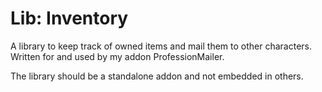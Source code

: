 # Lib: Inventory
A library to keep track of owned items and mail them to other characters. Written for and used by my addon ProfessionMailer.

The library should be a standalone addon and not embedded in others.